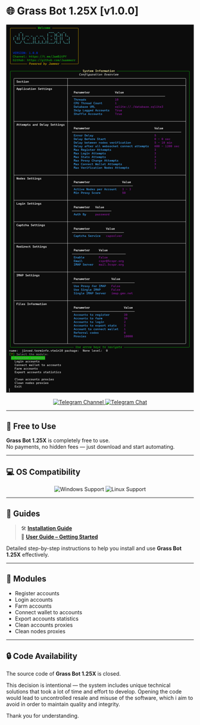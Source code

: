 # 🌐 Grass Bot 1.25X [v1.0.0]

<div align="center">
  <img src="./images/console.png" alt="Grass Bot Bot Console" width="600"/>

  <p align="center">
    <a href="https://t.me/JamBitPY">
      <img src="https://img.shields.io/badge/Telegram-Channel-blue?style=for-the-badge&logo=telegram" alt="Telegram Channel">
    </a>
    <a href="https://t.me/+-4HDHSdBgiYxNGRi">
      <img src="https://img.shields.io/badge/Telegram-Chat-blue?style=for-the-badge&logo=telegram" alt="Telegram Chat">
    </a>
  </p>
</div>

---

## 💸 Free to Use

**Grass Bot 1.25X** is completely free to use.  
No payments, no hidden fees — just download and start automating.

---

## 💻 OS Compatibility

<p align="center">
  <img src="https://img.shields.io/badge/Windows-Supported-0078D6?style=for-the-badge&logo=windows&logoColor=white" alt="Windows Support">
  <img src="https://img.shields.io/badge/Linux-Supported-FCC624?style=for-the-badge&logo=linux&logoColor=black" alt="Linux Support">
</p>


---

## 📘 Guides

> 🛠 **[Installation Guide](https://jammers-organization.gitbook.io/jambit/depin/grass-1.25x/installation)**  
> 📖 **[User Guide – Getting Started](https://jammers-organization.gitbook.io/jambit/depin/grass-1.25x/user-guide-getting-started)**

Detailed step-by-step instructions to help you install and use **Grass Bot 1.25X** effectively.



---

## 🧩 Modules

- Register accounts  
- Login accounts  
- Farm accounts  
- Connect wallet to accounts  
- Export accounts statistics  
- Clean accounts proxies  
- Clean nodes proxies  

---
## 🔒 Code Availability

The source code of **Grass Bot 1.25X** is closed.

This decision is intentional — the system includes unique technical solutions that took a lot of time and effort to develop. Opening the code would lead to uncontrolled resale and misuse of the software, which i aim to avoid in order to maintain quality and integrity.

Thank you for understanding.

